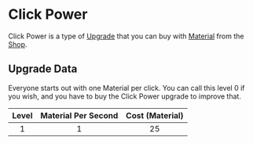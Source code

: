 # Click Power
Click Power is a type of [Upgrade](/upgrades/) that you can buy with 
[Material](/game/material.md) from the [Shop](/game/shop.md).

## Upgrade Data

Everyone starts out with one Material per click. You can call this level 0 if you wish,
and you have to buy the Click Power upgrade to improve that.

|  Level  | Material Per Second | Cost (Material) |
|:-------:|:-------------------:|:---------------:|
|    1    |          1          |        25       |
